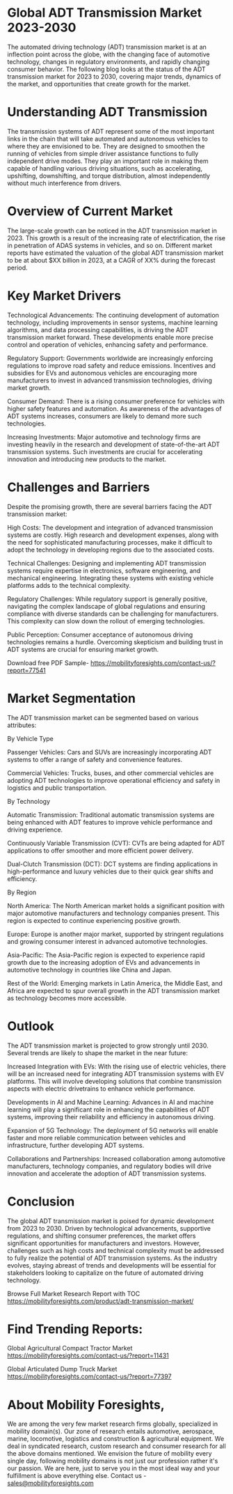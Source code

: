 # Global ADT Transmission Market 2023-2030

The automated driving technology (ADT) transmission market is at an inflection point across the globe, with the changing face of automotive technology, changes in regulatory environments, and rapidly changing consumer behavior. The following blog looks at the status of the ADT transmission market for 2023 to 2030, covering major trends, dynamics of the market, and opportunities that create growth for the market.

# Understanding ADT Transmission

The transmission systems of ADT represent some of the most important links in the chain that will take automated and autonomous vehicles to where they are envisioned to be. They are designed to smoothen the running of vehicles from simple driver assistance functions to fully independent drive modes. They play an important role in making them capable of handling various driving situations, such as accelerating, upshifting, downshifting, and torque distribution, almost independently without much interference from drivers.

# Overview of Current Market

The large-scale growth can be noticed in the ADT transmission market in 2023. This growth is a result of the increasing rate of electrification, the rise in penetration of ADAS systems in vehicles, and so on. Different market reports have estimated the valuation of the global ADT transmission market to be at about $XX billion in 2023, at a CAGR of XX% during the forecast period.

# Key Market Drivers

Technological Advancements: The continuing development of automation technology, including improvements in sensor systems, machine learning algorithms, and data processing capabilities, is driving the ADT transmission market forward. These developments enable more precise control and operation of vehicles, enhancing safety and performance.

Regulatory Support: Governments worldwide are increasingly enforcing regulations to improve road safety and reduce emissions. Incentives and subsidies for EVs and autonomous vehicles are encouraging more manufacturers to invest in advanced transmission technologies, driving market growth.

Consumer Demand: There is a rising consumer preference for vehicles with higher safety features and automation. As awareness of the advantages of ADT systems increases, consumers are likely to demand more such technologies.

Increasing Investments: Major automotive and technology firms are investing heavily in the research and development of state-of-the-art ADT transmission systems. Such investments are crucial for accelerating innovation and introducing new products to the market.

# Challenges and Barriers

Despite the promising growth, there are several barriers facing the ADT transmission market:

High Costs: The development and integration of advanced transmission systems are costly. High research and development expenses, along with the need for sophisticated manufacturing processes, make it difficult to adopt the technology in developing regions due to the associated costs.

Technical Challenges: Designing and implementing ADT transmission systems require expertise in electronics, software engineering, and mechanical engineering. Integrating these systems with existing vehicle platforms adds to the technical complexity.

Regulatory Challenges: While regulatory support is generally positive, navigating the complex landscape of global regulations and ensuring compliance with diverse standards can be challenging for manufacturers. This complexity can slow down the rollout of emerging technologies.

Public Perception: Consumer acceptance of autonomous driving technologies remains a hurdle. Overcoming skepticism and building trust in ADT systems are crucial for ensuring market growth.

Download free PDF Sample- https://mobilityforesights.com/contact-us/?report=77541

# Market Segmentation

The ADT transmission market can be segmented based on various attributes:

By Vehicle Type

Passenger Vehicles: Cars and SUVs are increasingly incorporating ADT systems to offer a range of safety and convenience features.

Commercial Vehicles: Trucks, buses, and other commercial vehicles are adopting ADT technologies to improve operational efficiency and safety in logistics and public transportation.

By Technology

Automatic Transmission: Traditional automatic transmission systems are being enhanced with ADT features to improve vehicle performance and driving experience.

Continuously Variable Transmission (CVT): CVTs are being adapted for ADT applications to offer smoother and more efficient power delivery.

Dual-Clutch Transmission (DCT): DCT systems are finding applications in high-performance and luxury vehicles due to their quick gear shifts and efficiency.

By Region

North America: The North American market holds a significant position with major automotive manufacturers and technology companies present. This region is expected to continue experiencing positive growth.

Europe: Europe is another major market, supported by stringent regulations and growing consumer interest in advanced automotive technologies.

Asia-Pacific: The Asia-Pacific region is expected to experience rapid growth due to the increasing adoption of EVs and advancements in automotive technology in countries like China and Japan.

Rest of the World: Emerging markets in Latin America, the Middle East, and Africa are expected to spur overall growth in the ADT transmission market as technology becomes more accessible.

# Outlook

The ADT transmission market is projected to grow strongly until 2030. Several trends are likely to shape the market in the near future:

Increased Integration with EVs: With the rising use of electric vehicles, there will be an increased need for integrating ADT transmission systems with EV platforms. This will involve developing solutions that combine transmission aspects with electric drivetrains to enhance vehicle performance.

Developments in AI and Machine Learning: Advances in AI and machine learning will play a significant role in enhancing the capabilities of ADT systems, improving their reliability and efficiency in autonomous driving.

Expansion of 5G Technology: The deployment of 5G networks will enable faster and more reliable communication between vehicles and infrastructure, further developing ADT systems.

Collaborations and Partnerships: Increased collaboration among automotive manufacturers, technology companies, and regulatory bodies will drive innovation and accelerate the adoption of ADT transmission systems.

# Conclusion

The global ADT transmission market is poised for dynamic development from 2023 to 2030. Driven by technological advancements, supportive regulations, and shifting consumer preferences, the market offers significant opportunities for manufacturers and investors. However, challenges such as high costs and technical complexity must be addressed to fully realize the potential of ADT transmission systems. As the industry evolves, staying abreast of trends and developments will be essential for stakeholders looking to capitalize on the future of automated driving technology.

Browse Full Market Research Report with TOC https://mobilityforesights.com/product/adt-transmission-market/


# Find Trending Reports:

Global Agricultural Compact Tractor Market https://mobilityforesights.com/contact-us/?report=11431


Global Articulated Dump Truck Market https://mobilityforesights.com/contact-us/?report=77397




# About Mobility Foresights,
We are among the very few market research firms globally, specialized in mobility domain(s). Our zone of research entails automotive, aerospace, marine, locomotive, logistics and construction & agricultural equipment. We deal in syndicated research, custom research and consumer research for all the above domains mentioned.
We envision the future of mobility every single day, following mobility domains is not just our profession rather it's our passion. We are here, just to serve you in the most ideal way and your fulfillment is above everything else. Contact us -  sales@mobilityforesights.com
